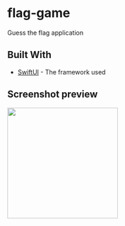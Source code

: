 # flag-game
Guess the flag application

## Built With

* [SwiftUI](https://developer.apple.com/documentation/swiftui) - The framework used

## Screenshot preview
<p align="center">
<img src="https://user-images.githubusercontent.com/52901233/81275461-ec6a7b80-907b-11ea-8dc4-df7bbf4b7526.png" align="left" width="250"/>
</p>
